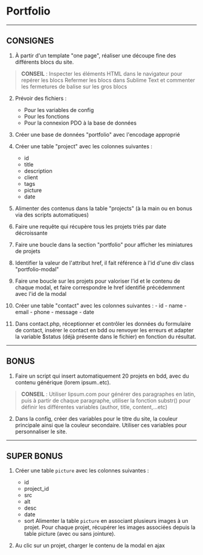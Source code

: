 Portfolio
=============

----------
CONSIGNES
-------

 1. À partir d'un template "one page", réaliser une découpe fine des différents blocs du site.
> **CONSEIL** : Inspecter les éléments HTML dans le navigateur pour repérer les blocs
> Refermer les blocs dans Sublime Text et commenter les fermetures de balise sur les gros blocs

 2. Prévoir des fichiers :
	- Pour les variables de config
	- Pour les fonctions
	- Pour la connexion PDO à la base de données

 3. Créer une base de données "portfolio" avec l'encodage approprié

 4. Créer une table "project" avec les colonnes suivantes :
	- id
	- title
	- description
	- client
	- tags
	- picture
	- date

 5. Alimenter des contenus dans la table "projects" (à la main ou en bonus via des scripts automatiques)

 6. Faire une requête qui récupère tous les projets triés par date décroissante

 7. Faire une boucle dans la section "portfolio" pour afficher les miniatures de projets

 8. Identifier la valeur de l'attribut href, il fait référence à l'id d'une div class "portfolio-modal"

 9. Faire une boucle sur les projets pour valoriser l'id et le contenu de chaque modal, et faire correspondre le href identifié précédemment avec l'id de la modal

 10. Créer une table "contact" avec les colonnes suivantes :
	- id
	- name
	- email
	- phone
	- message
	- date

 11. Dans contact.php, réceptionner et contrôler les données du formulaire de contact, insérer le contact en bdd ou renvoyer les erreurs et adapter la variable $status (déjà présente dans le fichier) en fonction du résultat.

----------
BONUS
-------

1. Faire un script qui insert automatiquement 20 projets en bdd, avec du contenu générique (lorem ipsum..etc).
> **CONSEIL** : Utiliser lipsum.com pour générer des paragraphes en latin, puis à partir de chaque paragraphe, utiliser la fonction substr() pour définir les différentes variables (author, title, content,...etc)

2. Dans la config, créer des variables pour le titre du site, la couleur principale ainsi que la couleur secondaire.
Utiliser ces variables pour personnaliser le site.

----------
SUPER BONUS
-------

1. Créer une table ``picture`` avec les colonnes suivantes :
	- id
	- project_id
	- src
	- alt
	- desc
	- date
	- sort
	Alimenter la table ``picture`` en associant plusieurs images à un projet.
	Pour chaque projet, récupérer les images associées depuis la table picture (avec ou sans jointure).

2. Au clic sur un projet, charger le contenu de la modal en ajax